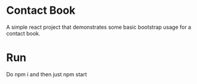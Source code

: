 # Contact Book
A simple react project that demonstrates some basic bootstrap usage for a contact book.

# Run
Do npm i and then just npm start
